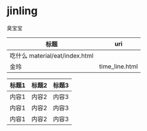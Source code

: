 # jinling
臭宝宝


| 标题  |   uri      |
| -    | - |
|吃什么     material/eat/index.html    |
|金玲   |  time_line.html              |





| 标题1 | 标题2 | 标题3 |
| - |  - | - |
| 内容1 |  内容2 | 内容3 |
| 内容1 |  内容2 | 内容3 |
| 内容1 |  内容2 | 内容3 | 


